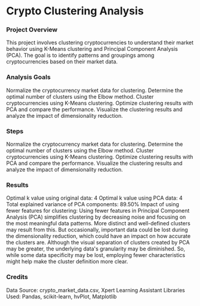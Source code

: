 # Crypto Clustering Analysis

### Project Overview
This project involves clustering cryptocurrencies to understand their market behavior using K-Means clustering and Principal Component Analysis (PCA). The goal is to identify patterns and groupings among cryptocurrencies based on their market data.

### Analysis Goals
Normalize the cryptocurrency market data for clustering.
Determine the optimal number of clusters using the Elbow method.
Cluster cryptocurrencies using K-Means clustering.
Optimize clustering results with PCA and compare the performance.
Visualize the clustering results and analyze the impact of dimensionality reduction.

### Steps
Normalize the cryptocurrency market data for clustering.
Determine the optimal number of clusters using the Elbow method.
Cluster cryptocurrencies using K-Means clustering.
Optimize clustering results with PCA and compare the performance.
Visualize the clustering results and analyze the impact of dimensionality reduction.

### Results
Optimal k value using original data: 4
Optimal k value using PCA data: 4
Total explained variance of PCA components: 89.50%
Impact of using fewer features for clustering: Using fewer features in Principal Component Analysis (PCA) simplifies clustering by decreasing noise and focusing on the most meaningful data patterns. More distinct and well-defined clusters may result from this. But occasionally, important data could be lost during the dimensionality reduction, which could have an impact on how accurate the clusters are. Although the visual separation of clusters created by PCA may be greater, the underlying data's granularity may be diminished. So, while some data specificity may be lost, employing fewer characteristics might help make the cluster definition more clear.

### Credits
Data Source: crypto_market_data.csv, Xpert Learning Assistant
Libraries Used: Pandas, scikit-learn, hvPlot, Matplotlib

